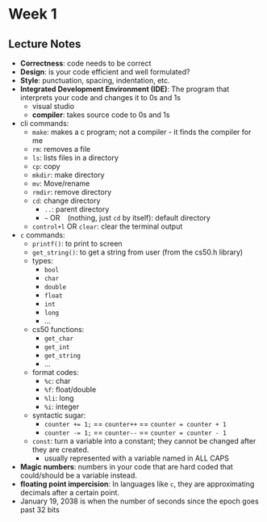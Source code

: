 # Week 1

## Lecture Notes

- **Correctness**: code needs to be correct
- **Design**: is your code efficient and well formulated?
- **Style**: punctuation, spacing, indentation, etc.
- **Integrated Development Environment (IDE)**: The program that interprets your 
code and changes it to 0s and 1s
    - visual studio
    - **compiler**: takes source code to 0s and 1s
- cli commands:
    - `make`: makes a c program; not a compiler - it finds the compiler for me
    - `rm`: removes a file
    - `ls`: lists files in a directory
    - `cp`: copy
    - `mkdir`: make directory
    - `mv`: Move/rename
    - `rmdir`: remove directory
    - `cd`: change directory
        - `..`: parent directory
        - `~` OR ` ` (nothing, just `cd` by itself): default directory
    - `control+l` OR `clear`: clear the terminal output
- `c` commands:
    - `printf()`: to print to screen
    - `get_string()`: to get a string from user (from the cs50.h library)
    - types:
        - `bool`
        - `char`
        - `double`
        - `float`
        - `int`
        - `long`
        - ...
    - cs50 functions:
        - `get_char`
        - `get_int`
        - `get_string`
        - ...
    - format codes:
        - `%c`: char
        - `%f`: float/double
        - `%li`: long
        - `%i`: integer
    - syntactic sugar:
        - `counter += 1;` == `counter++` == `counter = counter + 1`
        - `counter -= 1;` == `counter--` == `counter = counter - 1`
    - `const`: turn a variable into a constant; they cannot be changed after 
    they are created.
        - usually represented with a variable named in ALL CAPS
- **Magic numbers**: numbers in your code that are hard coded that could/should 
be a variable instead.
- **floating point impercision**: In languages like `c`, they are approximating 
decimals after a certain point.
- January 19, 2038 is when the number of seconds since the epoch goes past 32 
bits

    
